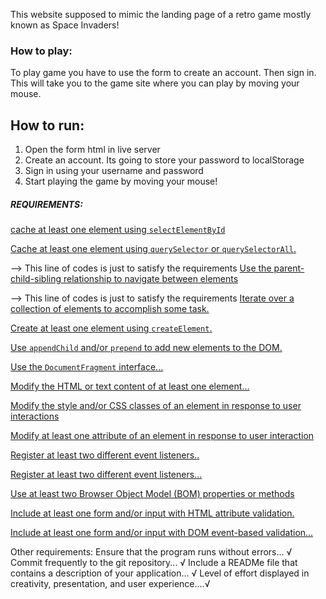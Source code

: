 This website supposed to mimic the landing page of a retro game mostly known as Space Invaders!

### How to play:
To play game you have to use the form to create an account. Then sign in. This will take you to the game site where you can play by moving your mouse.  

## How to run:
1. Open the form html in live server
2. Create an account. Its going to store your password to localStorage
3. Sign in using your username and password
4. Start playing the game by moving your mouse!


##### REQUIREMENTS:
[cache at least one element using `selectElementById`](https://github.com/raycastillo3/RC-SBA316-The-DOM/blob/02a0dfd69c0a6aa85e1f34d5b706a22fbe62c9c4/form.js#L1)

[Cache at least one element using `querySelector` or `querySelectorAll`.](https://github.com/raycastillo3/RC-SBA316-The-DOM/blob/02a0dfd69c0a6aa85e1f34d5b706a22fbe62c9c4/index.js#L1)

--> This line of codes is just to satisfy the requirements
[Use the parent-child-sibling relationship to navigate between elements](https://github.com/raycastillo3/RC-SBA316-The-DOM/blob/b7197a66fda4675f42c1f237cb752b286b0ec254/form.js#L28)

--> This line of codes is just to satisfy the requirements
[Iterate over a collection of elements to accomplish some task.](https://github.com/raycastillo3/RC-SBA316-The-DOM/blob/b7197a66fda4675f42c1f237cb752b286b0ec254/index.js#L11)

[Create at least one element using `createElement`.](https://github.com/raycastillo3/RC-SBA316-The-DOM/blob/b7197a66fda4675f42c1f237cb752b286b0ec254/index.js#L26)

[Use `appendChild` and/or `prepend` to add new elements to the DOM.](https://github.com/raycastillo3/RC-SBA316-The-DOM/blob/b7197a66fda4675f42c1f237cb752b286b0ec254/index.js#L32)

[Use the `DocumentFragment` interface...](https://github.com/raycastillo3/RC-SBA316-The-DOM/blob/b7197a66fda4675f42c1f237cb752b286b0ec254/form.js#L16)

[Modify the HTML or text content of at least one element...](https://github.com/raycastillo3/RC-SBA316-The-DOM/blob/b7197a66fda4675f42c1f237cb752b286b0ec254/form.js#L22)

[Modify the style and/or CSS classes of an element in response to user interactions ](https://github.com/raycastillo3/RC-SBA316-The-DOM/blob/b7197a66fda4675f42c1f237cb752b286b0ec254/index.js#L27)

[Modify at least one attribute of an element in response to user interaction](https://github.com/raycastillo3/RC-SBA316-The-DOM/blob/b7197a66fda4675f42c1f237cb752b286b0ec254/index.js#L27)

[Register at least two different event listeners..](https://github.com/raycastillo3/RC-SBA316-The-DOM/blob/b7197a66fda4675f42c1f237cb752b286b0ec254/index.js#L23)

[Register at least two different event listeners...](https://github.com/raycastillo3/RC-SBA316-The-DOM/blob/b7197a66fda4675f42c1f237cb752b286b0ec254/form.js#L286)

[Use at least two Browser Object Model (BOM) properties or methods](https://github.com/raycastillo3/RC-SBA316-The-DOM/blob/b7197a66fda4675f42c1f237cb752b286b0ec254/index.js#L24)

[Include at least one form and/or input with HTML attribute validation.](https://github.com/raycastillo3/RC-SBA316-The-DOM/blob/b7197a66fda4675f42c1f237cb752b286b0ec254/form.js)

[Include at least one form and/or input with DOM event-based validation...](https://github.com/raycastillo3/RC-SBA316-The-DOM/blob/b7197a66fda4675f42c1f237cb752b286b0ec254/form.js#L37)

Other requirements:
Ensure that the program runs without errors... √
Commit frequently to the git repository... √
Include a READMe file that contains a description of your application... √
Level of effort displayed in creativity, presentation, and user experience....√